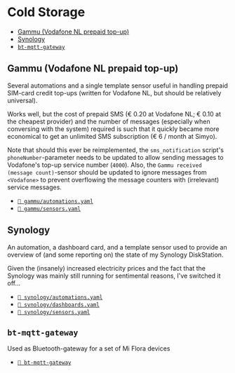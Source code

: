 # Cold Storage

- [Gammu (Vodafone NL prepaid top-up)](#gammu-vodafone-nl-prepaid-top-up)
- [Synology](#synology)
- [`bt-mqtt-gateway`](#bt-mqtt-gateway)

## Gammu (Vodafone NL prepaid top-up)

Several automations and a single template sensor useful in handling prepaid
SIM-card credit top-ups (written for Vodafone NL, but should be relatively
universal).

Works well, but the cost of prepaid SMS (€ 0.20 at Vodafone NL; € 0.10 at the
cheapest provider) and the number of messages (especially when conversing with
the system) required is such that it quickly became more economical to get an
unlimited SMS subscription (€ 6 / month at Simyo).

Note that should this ever be reimplemented, the `sms_notification` script's
`phoneNumber`-parameter needs to be updated to allow sending messages to
Vodafone's top-up service number (`4000`). Also, the
`Gammu received (message count)`-sensor should be updated to ignore messages
from `<Vodafone>` to prevent overflowing the message counters with (irrelevant)
service messages.

- [`📄 gammu/automations.yaml`](./gammu/automations.yaml)
- [`📄 gammu/sensors.yaml`](./gammu/sensors.yaml)

## Synology

An automation, a dashboard card, and a template sensor used to provide an
overview of (and some reporting on) the state of my Synology DiskStation.

Given the (insanely) increased electricity prices and the fact that the Synology
was mainly still running for sentimental reasons, I've switched it off...

- [`📄 synology/automations.yaml`](./synology/automations.yaml)
- [`📄 synology/dashboards.yaml`](./synology/dashboards.yaml)
- [`📄 synology/sensors.yaml`](./synology/sensors.yaml)

## `bt-mqtt-gateway`

Used as Bluetooth-gateway for a set of Mi Flora devices

- [`📁 bt-mqtt-gateway`](./bt-mqtt-gateway/README.md)
